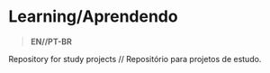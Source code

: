 # Learning/Aprendendo
>**EN//PT-BR**

Repository for study projects // Repositório para projetos de estudo.
